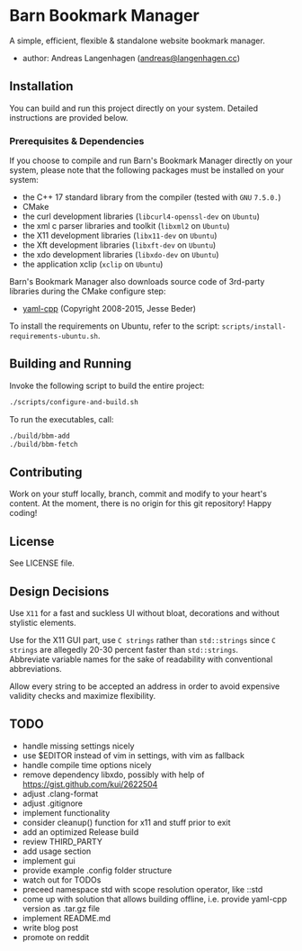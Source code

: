 # Barn Bookmark Manager
A simple, efficient, flexible & standalone website bookmark manager.

- author: Andreas Langenhagen (andreas@langenhagen.cc)


## Installation
You can build and run this project directly on your system.
Detailed instructions are provided below.

### Prerequisites & Dependencies
If you choose to compile and run Barn's Bookmark Manager directly on your system, please note
that the following packages must be installed on your system:

- the C++ 17 standard library from the compiler (tested with `GNU` `7.5.0.`)
- CMake
- the curl development libraries (`libcurl4-openssl-dev` on `Ubuntu`)
- the xml c parser libraries and toolkit (`libxml2` on `Ubuntu`)
- the X11 development libraries (`libx11-dev` on `Ubuntu`)
- the Xft development libraries (`libxft-dev` on `Ubuntu`)
- the xdo development libraries (`libxdo-dev` on `Ubuntu`)
- the application xclip (`xclip` on `Ubuntu`)

Barn's Bookmark Manager also downloads source code of 3rd-party libraries during the CMake configure
step:

- [yaml-cpp](https://github.com/jbeder/yaml-cpp/) (Copyright 2008-2015, Jesse Beder)

To install the requirements on Ubuntu, refer to the script:
`scripts/install-requirements-ubuntu.sh`.


## Building and Running
Invoke the following script to build the entire project:

```bash
./scripts/configure-and-build.sh
```

To run the executables, call:

```bash
./build/bbm-add
./build/bbm-fetch
```


## Contributing
Work on your stuff locally, branch, commit and modify to your heart's content.
At the moment, there is no origin for this git repository!
Happy coding!


## License
See LICENSE file.


## Design Decisions
Use `X11` for a fast and suckless UI without bloat, decorations and without stylistic elements.  

Use for the X11 GUI part, use `C strings` rather than `std::strings` since `C strings` are allegedly
20-30 percent faster than `std::strings`.  
Abbreviate variable names for the sake of readability with conventional abbreviations.  

Allow every string to be accepted an address in order to avoid expensive validity checks and
maximize flexibility.  


## TODO
- handle missing settings nicely
- use $EDITOR instead of vim in settings, with vim as fallback
- handle compile time options nicely
- remove dependency libxdo, possibly with help of https://gist.github.com/kui/2622504
- adjust .clang-format
- adjust .gitignore
- implement functionality
- consider cleanup() function for x11 and stuff prior to exit
- add an optimized Release build
- review THIRD_PARTY
- add usage section
- implement gui
- provide example .config folder structure
- watch out for TODOs
- preceed namespace std with scope resolution operator, like ::std
- come up with solution that allows building offline, i.e. provide yaml-cpp version as .tar.gz file
- implement README.md
- write blog post
- promote on reddit

